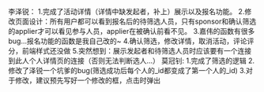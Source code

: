 李泽锐：
	1.完成了活动详情（详情中缺发起者，补上）展示以及报名功能。
	2.修改页面设计：所有用户都可以看到报名后的待筛选人员，只有sponsor和确认筛选的applier才可以看见参与人员，applier在被确认前看不见。
	3.嘉伟的函数有很多bug...报名功能的函数是我自己改的~
	4.确认筛选，修改详情，取消活动，评论评分，前端样式还没做
	5.突然想到：展示发起者和待筛选人员时应该要有一个连接到此人个人详情页的连接（否则无法判断选人...）
莫冠钊:
	1.完成了筛选的逻辑
	2.修改了泽锐一个坑爹的bug(筛选成功后每个人的_id都变成了第一个人的_id)
	3.对于修改，建议预先写好一个修改的框，点击时弹出